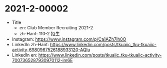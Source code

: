 # 2021-2-00002

* Title
	* en: Club Member Recruiting 2021-2
	* zh-Hant: 110-2 招生
* Instagram: https://www.instagram.com/p/Ca1AZh7lh0O
* LinkedIn zh-Hant: https://www.linkedin.com/posts/tkuaiic_tku-tkuaiic-activity-6980967526188933120-AQIu
* LinkedIn en: https://www.linkedin.com/posts/tkuaiic_tku-tkuaiic-activity-7007365287930970112-im6E
